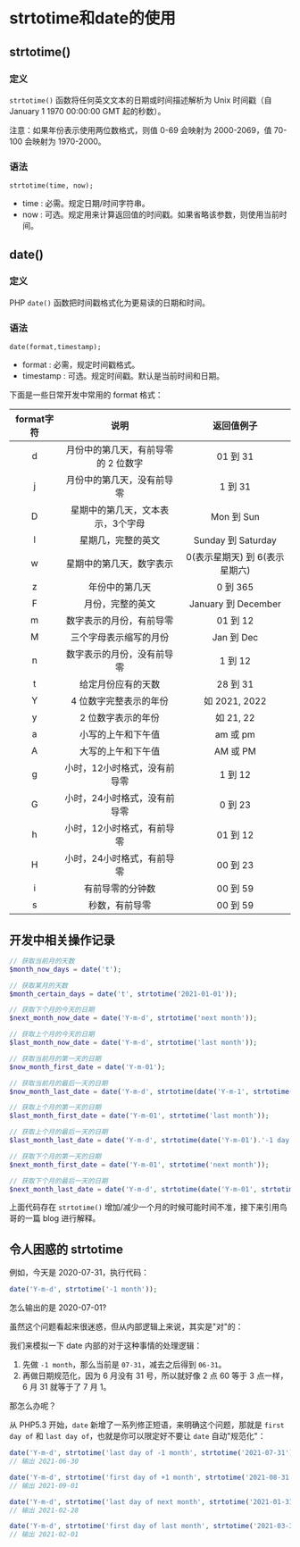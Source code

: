 # strtotime和date的使用

## strtotime()

### 定义
`strtotime()` 函数将任何英文文本的日期或时间描述解析为 Unix 时间戳（自 January 1 1970 00:00:00 GMT 起的秒数）。

注意：如果年份表示使用两位数格式，则值 0-69 会映射为 2000-2069，值 70-100 会映射为 1970-2000。

### 语法
```
strtotime(time, now);
```

+ time : 必需。规定日期/时间字符串。
+ now : 可选。规定用来计算返回值的时间戳。如果省略该参数，则使用当前时间。

## date()

### 定义
PHP `date()` 函数把时间戳格式化为更易读的日期和时间。

### 语法
```
date(format,timestamp);
```

+ format : 必需，规定时间戳格式。
+ timestamp : 可选。规定时间戳。默认是当前时间和日期。

下面是一些日常开发中常用的 format 格式：

| format字符 | 说明 | 返回值例子 |
| :-------: | :--: | :-------: |
| d | 月份中的第几天，有前导零的 2 位数字 | 01 到 31 |
| j | 月份中的第几天，没有前导零 | 1 到 31 |
| D | 星期中的第几天，文本表示，3个字母 | Mon 到 Sun |
| l | 星期几，完整的英文 | Sunday 到 Saturday |
| w | 星期中的第几天，数字表示 | 0(表示星期天) 到 6(表示星期六) |
| z | 年份中的第几天 | 0 到 365 |
| F | 月份，完整的英文 | January 到 December |
| m | 数字表示的月份，有前导零 | 01 到 12 |
| M | 三个字母表示缩写的月份 | Jan 到 Dec |
| n | 数字表示的月份，没有前导零 | 1 到 12 |
| t | 给定月份应有的天数 | 28 到 31 |
| Y | 4 位数字完整表示的年份 | 如 2021, 2022 |
| y | 2 位数字表示的年份 | 如 21, 22 |
| a | 小写的上午和下午值 | am 或 pm |
| A | 大写的上午和下午值 | AM 或 PM |
| g | 小时，12小时格式，没有前导零 | 1 到 12 |
| G | 小时，24小时格式，没有前导零 | 0 到 23 |
| h | 小时，12小时格式，有前导零 | 01 到 12 |
| H | 小时，24小时格式，有前导零 | 00 到 23 |
| i | 有前导零的分钟数 | 00 到 59 |
| s | 秒数，有前导零 | 00 到 59 |

## 开发中相关操作记录

```php
// 获取当前月的天数
$month_now_days = date('t');

// 获取某月的天数
$month_certain_days = date('t', strtotime('2021-01-01'));

// 获取下个月的今天的日期
$next_month_now_date = date('Y-m-d', strtotime('next month'));

// 获取上个月的今天的日期
$last_month_now_date = date('Y-m-d', strtotime('last month'));

// 获取当前月的第一天的日期
$now_month_first_date = date('Y-m-01');

// 获取当前月的最后一天的日期
$now_month_last_date = date('Y-m-d', strtotime(date('Y-m-1', strtotime('next month')).'-1 day'));

// 获取上个月的第一天的日期
$last_month_first_date = date('Y-m-01', strtotime('last month'));

// 获取上个月的最后一天的日期
$last_month_last_date = date('Y-m-d', strtotime(date('Y-m-01').'-1 day'));

// 获取下个月的第一天的日期
$next_month_first_date = date('Y-m-01', strtotime('next month'));

// 获取下个月的最后一天的日期
$next_month_last_date = date('Y-m-d', strtotime(date('Y-m-01', strtotime('next month')).'+1 month -1 day'));
```

上面代码存在 `strtotime()` 增加/减少一个月的时候可能时间不准，接下来引用鸟哥的一篇 blog 进行解释。

## 令人困惑的 strtotime

例如，今天是 2020-07-31，执行代码：

```php
date('Y-m-d', strtotime('-1 month'));
```

怎么输出的是 2020-07-01?

虽然这个问题看起来很迷惑，但从内部逻辑上来说，其实是"对"的：

我们来模拟一下 date 内部的对于这种事情的处理逻辑：

1. 先做 `-1 month`，那么当前是 `07-31`，减去之后得到 `06-31`。
2. 再做日期规范化，因为 6 月没有 31 号，所以就好像 2 点 60 等于 3 点一样，6 月 31 就等于了 7 月 1。

那怎么办呢？

从 PHP5.3 开始，`date` 新增了一系列修正短语，来明确这个问题，那就是 `first day of` 和 `last day of`，也就是你可以限定好不要让 `date` 自动"规范化"：

```php
date('Y-m-d', strtotime('last day of -1 month', strtotime('2021-07-31')));
// 输出 2021-06-30

date('Y-m-d', strtotime('first day of +1 month', strtotime('2021-08-31')));
// 输出 2021-09-01

date('Y-m-d', strtotime('last day of next month', strtotime('2021-01-31')));
// 输出 2021-02-28

date('Y-m-d', strtotime('first day of last month', strtotime('2021-03-31')));
// 输出 2021-02-01
```
